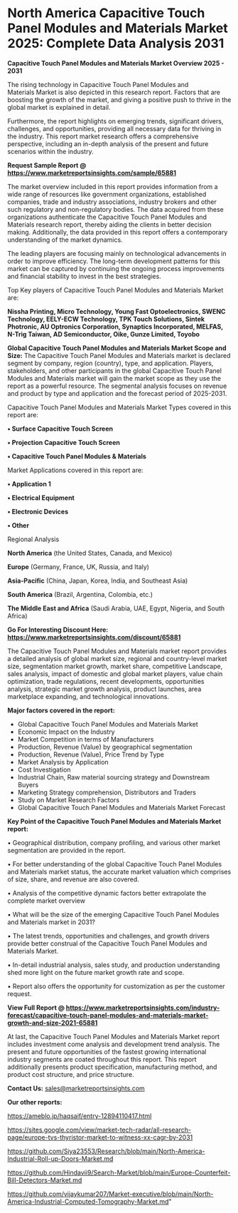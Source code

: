 # North America Capacitive Touch Panel Modules and Materials Market 2025: Complete Data Analysis 2031

<Strong> Capacitive Touch Panel Modules and Materials Market Overview 2025 - 2031</strong>

The rising technology in Capacitive Touch Panel Modules and Materials Market is also depicted in this research report. Factors that are boosting the growth of the market, and giving a positive push to thrive in the global market is explained in detail.

Furthermore, the report highlights on emerging trends, significant drivers, challenges, and opportunities, providing all necessary data for thriving in the industry. This report market research offers a comprehensive perspective, including an in-depth analysis of the present and future scenarios within the industry.

<strong>Request Sample Report @ <a href=https://www.marketreportsinsights.com/sample/65881>https://www.marketreportsinsights.com/sample/65881</a></strong>

The market overview included in this report provides information from a wide range of resources like government organizations, established companies, trade and industry associations, industry brokers and other such regulatory and non-regulatory bodies. The data acquired from these organizations authenticate the Capacitive Touch Panel Modules and Materials research report, thereby aiding the clients in better decision making. Additionally, the data provided in this report offers a contemporary understanding of the market dynamics.

The leading players are focusing mainly on technological advancements in order to improve efficiency. The long-term development patterns for this market can be captured by continuing the ongoing process improvements and financial stability to invest in the best strategies.

Top Key players of Capacitive Touch Panel Modules and Materials Market are:

<strong>Nissha Printing, Micro Technology, Young Fast Optoelectronics, SWENC Technology, EELY-ECW Technology, TPK Touch Solutions, Sintek Photronic, AU Optronics Corporation, Synaptics Incorporated, MELFAS, N-Trig Taiwan, AD Semiconductor, Oike, Gunze Limited, Toyobo</strong>

<strong><b>Global Capacitive Touch Panel Modules and Materials Market Scope and Size:</b></strong>
The Capacitive Touch Panel Modules and Materials market is declared segment by company, region (country), type, and application. Players, stakeholders, and other participants in the global Capacitive Touch Panel Modules and Materials market will gain the market scope as they use the report as a powerful resource. The segmental analysis focuses on revenue and product by type and application and the forecast period of 2025-2031.

Capacitive Touch Panel Modules and Materials Market Types covered in this report are:

<strong>• Surface Capacitive Touch Screen

• Projection Capacitive Touch Screen

• Capacitive Touch Panel Modules & Materials</strong>

Market Applications covered in this report are:

<strong>• Application 1

• Electrical Equipment

• Electronic Devices

• Other</strong> 

Regional Analysis

<strong>North America</strong> (the United States, Canada, and Mexico)

<strong>Europe</strong> (Germany, France, UK, Russia, and Italy)

<strong>Asia-Pacific</strong> (China, Japan, Korea, India, and Southeast Asia)

<strong>South America</strong> (Brazil, Argentina, Colombia, etc.)

<strong>The Middle East and Africa</strong> (Saudi Arabia, UAE, Egypt, Nigeria, and South Africa)

<strong>Go For Interesting Discount Here: <a href=https://www.marketreportsinsights.com/discount/65881>https://www.marketreportsinsights.com/discount/65881</a></strong>

The Capacitive Touch Panel Modules and Materials market report provides a detailed analysis of global market size, regional and country-level market size, segmentation market growth, market share, competitive Landscape, sales analysis, impact of domestic and global market players, value chain optimization, trade regulations, recent developments, opportunities analysis, strategic market growth analysis, product launches, area marketplace expanding, and technological innovations.

<strong><b>Major factors covered in the report:</b></strong>
<ul>
  <li>Global Capacitive Touch Panel Modules and Materials Market </li>
  <li>Economic Impact on the Industry</li>
  <li>Market Competition in terms of Manufacturers</li>
  <li>Production, Revenue (Value) by geographical segmentation</li>
  <li>Production, Revenue (Value), Price Trend by Type</li>
  <li>Market Analysis by Application</li>
  <li>Cost Investigation</li>
  <li>Industrial Chain, Raw material sourcing strategy and Downstream Buyers</li>
  <li>Marketing Strategy comprehension, Distributors and Traders</li>
  <li>Study on Market Research Factors</li>
  <li>Global Capacitive Touch Panel Modules and Materials Market Forecast</li>
</ul>

<strong><b>Key Point of the Capacitive Touch Panel Modules and Materials Market report:</b></strong>

• Geographical distribution, company profiling, and various other market segmentation are provided in the report.

• For better understanding of the global Capacitive Touch Panel Modules and Materials market status, the accurate market valuation which comprises of size, share, and revenue are also covered.

• Analysis of the competitive dynamic factors better extrapolate the complete market overview

• What will be the size of the emerging Capacitive Touch Panel Modules and Materials market in 2031?

• The latest trends, opportunities and challenges, and growth drivers provide better construal of the Capacitive Touch Panel Modules and Materials Market.

• In-detail industrial analysis, sales study, and production understanding shed more light on the future market growth rate and scope.

• Report also offers the opportunity for customization as per the customer request.

<strong><b>View Full Report @ <a href=https://www.marketreportsinsights.com/industry-forecast/capacitive-touch-panel-modules-and-materials-market-growth-and-size-2021-65881>https://www.marketreportsinsights.com/industry-forecast/capacitive-touch-panel-modules-and-materials-market-growth-and-size-2021-65881</a></b></strong>


At last, the Capacitive Touch Panel Modules and Materials Market report includes investment come analysis and development trend analysis. The present and future opportunities of the fastest growing international industry segments are coated throughout this report. This report additionally presents product specification, manufacturing method, and product cost structure, and price structure.

<strong>Contact Us:</strong>
sales@marketreportsinsights.com

<strong>Our other reports:</strong>

<a href=https://ameblo.jp/haqsaif/entry-12894110417.html>https://ameblo.jp/haqsaif/entry-12894110417.html</a>

<a href=https://sites.google.com/view/market-tech-radar/all-research-page/europe-tvs-thyristor-market-to-witness-xx-cagr-by-2031>https://sites.google.com/view/market-tech-radar/all-research-page/europe-tvs-thyristor-market-to-witness-xx-cagr-by-2031</a>

<a href=https://github.com/Siya23553/Research/blob/main/North-America-Industrial-Roll-up-Doors-Market.md>https://github.com/Siya23553/Research/blob/main/North-America-Industrial-Roll-up-Doors-Market.md</a>

<a href=https://github.com/Hindavii9/Search-Market/blob/main/Europe-Counterfeit-Bill-Detectors-Market.md>https://github.com/Hindavii9/Search-Market/blob/main/Europe-Counterfeit-Bill-Detectors-Market.md</a>

<a href=https://github.com/vijaykumar207/Market-executive/blob/main/North-America-Industrial-Computed-Tomography-Market.md>https://github.com/vijaykumar207/Market-executive/blob/main/North-America-Industrial-Computed-Tomography-Market.md</a>"
